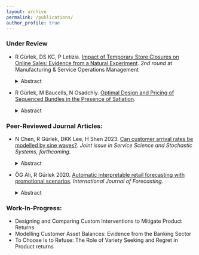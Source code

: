 ```yaml
---
layout: archive
permalink: /publications/
author_profile: true
---
```


### Under Review
- R Gürlek, DS KC, P Letizia. [Impact of Temporary Store Closures on Online Sales: Evidence from a Natural Experiment](https://papers.ssrn.com/sol3/papers.cfm?abstract_id=4245832). *2nd round* at Manufacturing & Service Operations Management
   <details><summary> Abstract </summary> <br> <b>Problem definition:</b> This paper examines the impact of retail store closures on omnichannel sales and consumer shopping behavior in the context of the COVID-19 pandemic. To explain the likelihood of store closure, we develop a novel instrumental variable motivated by varying geopolitical responses across the US to the pandemic. <br><b>Methodology/Results:</b> Using data from a luxury fashion retailer, we find that when a store is closed, the volume of online orders originating from its location increases by 24%. Furthermore, when the retailer closes 10% of its stores, the omnichannel total sales (offline + online) decrease by 5.5%. Notably, our findings indicate that the online channel enables the retailer to recover 11% of offline sales that would have otherwise been lost due to store closures. We also show that compared to existing e-shoppers, new e-shoppers are more likely to order popular product models in an effort to mitigate the heightened mismatch risk associated with online transactions. For new e-shoppers, the likelihood of ordering a popular model stands at 70%, whereas it is 45% for existing online consumers. Additionally, the conservative behavior of favoring popular models reduces the likelihood of returns by new e-shoppers. <br><b>Managerial implications:</b> Even for luxury apparel often associated with in-store purchases requiring “touch and feel” and customer tryout, the option to purchase online proves immensely valuable. The tendency of new e-shoppers to limit product mismatch risk by choosing popular products may create an opportunity for retailers to strategically target these inexperienced online customers with advertisements, product promotions, or virtual fitting rooms, all geared toward reducing online shopping risk of product mismatch. </details>

- R Gürlek, M Baucells, N Osadchiy. [Optimal Design and Pricing of Sequenced Bundles in the Presence of Satiation](https://papers.ssrn.com/sol3/papers.cfm?abstract_id=4648305). 
   <details><summary> Abstract </summary> <br> <b>Problem definition:</b> Sequencing of consumption has significant implications for enjoyment of experiential goods and derived ex-post utility due to psychological and physiological effects, such as satiation, habituation, or memory decay. In this paper, we examine the effect of consumption sequencing on ex-ante valuations of bundles, with the goal of increasing consumer surplus and revenue. <br> <b>Methodology/results:</b> We conduct a lab experiment to elicit preferences and willingness to pay for three bundles of goods consisting of two high (H) type products and one low (L) type product that vary only in the position of low type product. We find that consistent with the satiation model, 53% of subjects prefer the HLH sequence, placing an approximately 2.7% greater ex-ante valuation over the second-best LHH sequence. The LHH sequence is optimal under the acclimation, and memory decay model and preferred by 31% of subjects. The front-loaded HHL sequence, optimal under the discounted expected utility model, is preferred by 16% of subjects. We estimate the parameters of the satiation model and find that satiation effects are significant with a half-life of 17 hours. <br> <b>Managerial implications:</b> Using the calibrated satiation model, we optimize consumption for each period and find that, compared to a bundle with equal consumption in each period, the optimal bundle has a greater selling probability and achieves a revenue lift in excess of 4.5%. </details>

### Peer-Reviewed Journal Articles:
- N Chen, R Gürlek, DKK Lee, H Shen 2023. [Can customer arrival rates be modelled by sine waves?](https://pubsonline.informs.org/doi/full/10.1287/serv.2022.0045). *Joint issue in Service Science and Stochastic Systems, forthcoming.*
   <details><summary> Abstract </summary> <br> Customer arrival patterns observed in the real world typically exhibit strong seasonal effects. It is therefore natural to ask, can a nonhomogeneous Poisson process (NHPP) with a rate function that is the simple sum of sinusoids provide an adequate description of reality? If so, how can the sinusoidal NHPP be used to improve the performance of service systems? We empirically validate that the sinusoidal NHPP is consistent with arrival data from two settings of great interest in service operations: patient arrivals to an emergency department and customer calls to a bank call centre. This finding provides rigorous justification for the use of the sinusoidal NHPP assumption in many existing queuing models. We also clarify why a sinusoidal NHPP model is more suitable than the standard NHPP when the underlying arrival pattern is aperiodic (e.g., does not follow a weekly cycle). This is illustrated using data from a car dealership and also via a naturalistic staffing simulation based on the call centre. On the other hand, if the arrival pattern is periodic, we explain why both models should perform comparably. Even then, the sinusoidal NHPP is still necessary for managers to use to verify that the arrival pattern is indeed periodic, a step that is seldom performed in applications. Code for fitting the sinusoidal NHPP to data is provided on GitHub. </details>

- ÖG Ali, R Gürlek 2020. [Automatic interpretable retail forecasting with promotional scenarios](https://www.sciencedirect.com/science/article/abs/pii/S0169207020300200). *International Journal of Forecasting.*
   <details><summary> Abstract </summary> <br> Budgeting and planning processes require medium-term sales forecasts with marketing scenarios. The complexity in modern retailing necessitates consistent, automatic forecasting and insight generation. Remedies to the high dimensionality problem have drawbacks; black box machine learning methods require voluminous data and lack insights, while regularization may bias causal estimates in interpretable models. <br> The proposed FAIR (Fully Automatic Interpretable Retail Forecasting) method supports the retail planning process with multi-step-ahead category-store level forecasts, scenario evaluations, and insights. It considers category-store-specific seasonality, focal- and cross-category marketing, and adaptive base sales while dealing with regularization-induced confounding. <br> We show, with three chains from the IRI dataset involving 30 categories, that regularization-induced confounding decreases forecast accuracy. By including focal- and cross-category marketing, as well as random disturbances, forecast accuracy is increased. FAIR is more accurate than the black box machine learning method Boosted Trees and other benchmarks while also providing insights that are in line with the marketing literature. </details>

### Work-In-Progress:
- Designing and Comparing Custom Interventions to Mitigate Product Returns
- Modelling Customer Asset Balances: Evidence from the Banking Sector
- To Choose Is to Refuse: The Role of Variety Seeking and Regret in Product returns
